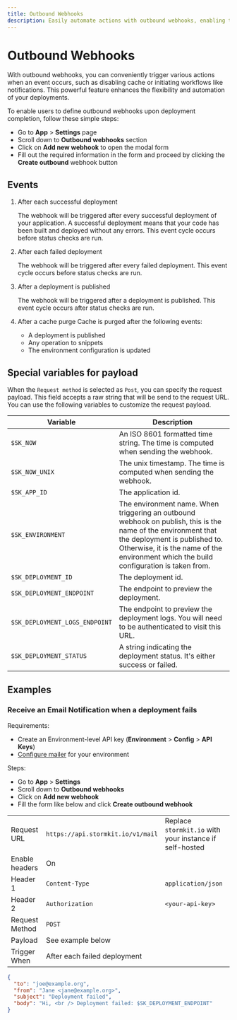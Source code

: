```yaml
---
title: Outbound Webhooks
description: Easily automate actions with outbound webhooks, enabling triggers for events like cache disabling and workflow initiation. Boost deployment flexibility and streamline notifications with this powerful feature.
---
```


# Outbound Webhooks

<section>

With outbound webhooks, you can conveniently trigger various actions when an event occurs, such as disabling cache or initiating workflows like notifications. This powerful feature enhances the flexibility and automation of your deployments.

To enable users to define outbound webhooks upon deployment completion, follow these simple steps:

- Go to **App** > **Settings** page
- Scroll down to **Outbound webhooks** section
- Click on **Add new webhook** to open the modal form
- Fill out the required information in the form and proceed by clicking the **Create outbound** webhook button

</section>

## Events

<section>

1.  After each successful deployment

    The webhook will be triggered after every successful deployment of
    your application. A successful deployment means that your code has
    been built and deployed without any errors. This event cycle
    occurs before status checks are run.

2.  After each failed deployment

    The webhook will be triggered after every failed deployment. This
    event cycle occurs before status checks are run.

3.  After a deployment is published

    The webhook will be triggered after a deployment is published.
    This event cycle occurs after status checks are run.

4.  After a cache purge
    Cache is purged after the following events:

    - A deployment is published
    - Any operation to snippets
    - The environment configuration is updated

</section>

## Special variables for payload

<section>

When the `Request method` is selected as `Post`, you can specify the request payload. This field accepts a raw string that will be send to the request URL. You can use the following variables to customize the request payload.

| Variable                       | Description                                                                                                                                                                                                                              |
| ------------------------------ | ---------------------------------------------------------------------------------------------------------------------------------------------------------------------------------------------------------------------------------------- |
| `$SK_NOW`                      | An ISO 8601 formatted time string. The time is computed when sending the webhook.                                                                                                                                                        |
| `$SK_NOW_UNIX`                 | The unix timestamp. The time is computed when sending the webhook.                                                                                                                                                                       |
| `$SK_APP_ID`                   | The application id.                                                                                                                                                                                                                      |
| `$SK_ENVIRONMENT`              | The environment name. When triggering an outbound webhook on publish, this is the name of the environment that the deployment is published to. Otherwise, it is the name of the environment which the build configuration is taken from. |
| `$SK_DEPLOYMENT_ID`            | The deployment id.                                                                                                                                                                                                                       |
| `$SK_DEPLOYMENT_ENDPOINT`      | The endpoint to preview the deployment.                                                                                                                                                                                                  |
| `$SK_DEPLOYMENT_LOGS_ENDPOINT` | The endpoint to preview the deployment logs. You will need to be authenticated to visit this URL.                                                                                                                                        |
| `$SK_DEPLOYMENT_STATUS`        | A string indicating the deployment status. It's either success or failed.                                                                                                                                                                |

</section>

## Examples

### Receive an Email Notification when a deployment fails

Requirements:

- Create an Environment-level API key (**Environment** > **Config** > **API Keys**)
- [Configure mailer](/docs/features/mailer) for your environment

Steps:

- Go to **App** > **Settings**
- Scroll down to **Outbound webhooks**
- Click on **Add new webhook**
- Fill the form like below and click **Create outbound webhook**

|                |                                   |                                                         |
| -------------- | --------------------------------- | ------------------------------------------------------- |
| Request URL    | `https://api.stormkit.io/v1/mail` | Replace `stormkit.io` with your instance if self-hosted |
| Enable headers | On                                |                                                         |
| Header 1       | `Content-Type`                    | `application/json`                                      |
| Header 2       | `Authorization`                   | `<your-api-key>`                                        |
| Request Method | `POST`                            |                                                         |
| Payload        | See example below                 |                                                         |
| Trigger When   | After each failed deployment      |                                                         |

```json
{
  "to": "joe@example.org",
  "from": "Jane <jane@example.org>",
  "subject": "Deployment failed",
  "body": "Hi, <br /> Deployment failed: $SK_DEPLOYMENT_ENDPOINT"
}
```
